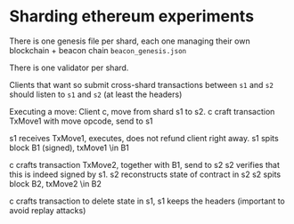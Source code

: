 # Sharding ethereum experiments

There is one genesis file per shard, each one managing their own blockchain + beacon chain `beacon_genesis.json`

There is one validator per shard. 

Clients that want so submit cross-shard transactions between `s1` and `s2` should listen to `s1` and `s2` (at least the
headers)


Executing a move:
Client c, move from shard s1 to s2.
c craft transaction TxMove1 with move opcode, send to s1

s1 receives TxMove1, executes, does not refund client right away.
s1 spits block B1 (signed), txMove1 \in B1

c crafts transaction TxMove2, together with B1, send to s2
s2 verifies that this is indeed signed by s1.
s2 reconstructs state of contract in s2
s2 spits block B2, txMove2 \in B2

c crafts transaction to delete state in s1,
s1 keeps the headers (important to avoid replay attacks)
